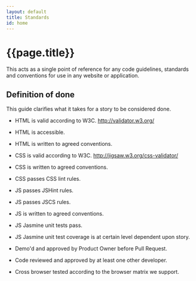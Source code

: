```yaml
---
layout: default
title: Standards
id: home
---
```


# {{page.title}}

This acts as a single point of reference for any code guidelines, standards and conventions for use in any website or application.

## Definition of done

This guide clarifies what it takes for a story to be considered done.

* HTML is valid according to W3C. http://validator.w3.org/

* HTML is accessible.

* HTML is written to agreed conventions.

* CSS is valid according to W3C. http://jigsaw.w3.org/css-validator/

* CSS is written to agreed conventions.

* CSS passes CSS lint rules.

* JS passes JSHint rules.

* JS passes JSCS rules.

* JS is written to agreed conventions.

* JS Jasmine unit tests pass.

* JS Jasmine unit test coverage is at certain level dependent upon story.

* Demo'd and approved by Product Owner before Pull Request.

* Code reviewed and approved by at least one other developer.

* Cross browser tested according to the browser matrix we support.
